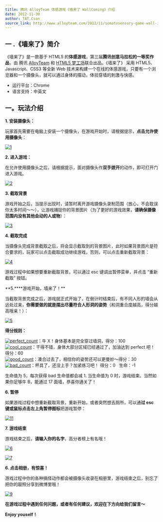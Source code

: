 ```yaml
---
title: 腾讯 AlloyTeam 体感游戏《墙来了 WallComing》介绍
date: 2012-11-30
author: TAT.Cson
source_link: http://www.alloyteam.com/2012/11/somatosensory-game-wall-introduced/
---
```


<!-- {% raw %} - for jekyll -->

## 一 .《墙来了》简介

《墙来了》是一款基于 HTML5 的**体感游戏**，第三届**腾讯创意马拉松的一等奖作品**，由 腾讯 [AlloyTeam](http://www.alloyteam.com/) 和 [HTML5 梦工场](http://www.html5dw.com)联合出品。《墙来了》 采用 HTML5、Javascript、CSS3 等全新 Web 技术来构建一个在线的体感游戏，只要有一个浏览器和一个摄像头，就可以通过身体的摆动，体验穿墙的刺激与快感。

-   运行平台：Chrome
-   语言支持：中英文

## 一。玩法介绍

**1. 安装摄像头：**

玩家首先需要在电脑上安装一个摄像头，在游戏开始时，请根据提示，**点击允许使用摄像头**：

[![](http://www.alloyteam.com/wp-content/uploads/2012/11/12-1024x639.png "1")](http://www.alloyteam.com/wp-content/uploads/2012/11/12.png)

**2. 进入游戏：**

在允许使用摄像头之后，请根据提示，面对摄像头作**双手拨开**的动作，即可打开门进入游戏。

[![](http://www.alloyteam.com/wp-content/uploads/2012/11/21-1024x639.png "2")](http://www.alloyteam.com/wp-content/uploads/2012/11/21.png)

**3. 截取背景**

游戏开始之后，当提示出现时，请暂时离开游戏摄像头录制范围（放心，不会耽误你太多时间～～），让游戏捕捉你的背景图片（为了更好的游戏效果，**请确保摄像范围内没有其他会动的人或物**）：

[![](http://www.alloyteam.com/wp-content/uploads/2012/11/3-1024x639.png "3")](http://www.alloyteam.com/wp-content/uploads/2012/11/3.png)

**4. 截取完成**

当摄像头完成背景截取之后，将会显示截取到的背景图片，此时如果背景图片是符合要求的，玩家可以点击截取成功继续游戏，否则，可以点击重新截取背景：

[![](http://www.alloyteam.com/wp-content/uploads/2012/11/41-1024x639.png "4")](http://www.alloyteam.com/wp-content/uploads/2012/11/41.png)

游戏过程中如果想要重新截取背景，可以通过 esc 键调出暂停菜单，并点击 “重新截取” 按钮。

**5.\*\***游戏开始，墙来了！\*\*

当截取背景完成之后，游戏就正式开始了，在倒计时结束后，有不同人形的墙会从远处过来，**你需要做的就是摆出尽量符合人形洞的姿势**（和洞重合度越高，得分越高哦亲！）：

[![](http://www.alloyteam.com/wp-content/uploads/2012/11/5-1024x639.png "5")](http://www.alloyteam.com/wp-content/uploads/2012/11/5.png)

**得分规则：**

[![](http://www.alloyteam.com/wp-content/uploads/2012/11/perfect_count.png "perfect_count")](http://www.alloyteam.com/wp-content/uploads/2012/11/perfect_count.png)：牛 X！身体基本是完全穿过墙洞，得分：100  
[![](http://www.alloyteam.com/wp-content/uploads/2012/11/cool_count.png "cool_count")](http://www.alloyteam.com/wp-content/uploads/2012/11/cool_count.png)：干得不错，身体大部分区域已经通过了，加油达到 perfect 吧！得分：60  
[![](http://www.alloyteam.com/wp-content/uploads/2012/11/good_count.png "good_count")](http://www.alloyteam.com/wp-content/uploads/2012/11/good_count.png)：凑合过去了，相信你的姿势还可以更曼妙～得分：30  
[![](http://www.alloyteam.com/wp-content/uploads/2012/11/bad_count.png "bad_count")](http://www.alloyteam.com/wp-content/uploads/2012/11/bad_count.png)：杯具了，还没上手？加紧练习吧！ 得分：0   生命：-1

生命值为 5，每次获得 bad 生命值都会减 1. 当生命值为 0 时，游戏结束。当然如果你足够牛 B，能通过 17 面墙，恭喜你通关了！

**6. 暂停**

如果游戏过程中想重新截取背景，重新开始，或者突然想去厕所，可以通**过 esc 键或鼠标点击左上角暂停图标**把游戏暂停：

[![](http://www.alloyteam.com/wp-content/uploads/2012/11/111-1024x639.png "11")](http://www.alloyteam.com/wp-content/uploads/2012/11/111.png)

**7. 游戏结束**

游戏结束之后，**请输入你的名字**，高分者榜上有名哦！

[![](http://www.alloyteam.com/wp-content/uploads/2012/11/6-1024x639.png "6")](http://www.alloyteam.com/wp-content/uploads/2012/11/6.png)

[![](http://www.alloyteam.com/wp-content/uploads/2012/11/7-1024x639.png "7")](http://www.alloyteam.com/wp-content/uploads/2012/11/7.png)

 **6. 点击相册，有惊喜！**

游戏过程中你的各种搞怪动作都会被摄像头收录在相册里，游戏结束之后，别忘了把你的靓照分享到微博里哦！

[![](http://www.alloyteam.com/wp-content/uploads/2012/11/9-1024x639.png "9")](http://www.alloyteam.com/wp-content/uploads/2012/11/9.png)

**在游戏过程中遇到任何问题，或者有任何建议，欢迎在下方向给我们留言～**

**Enjoy youself！**

<!-- {% endraw %} - for jekyll -->